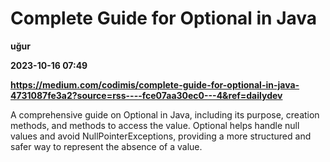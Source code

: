 # Complete Guide for Optional in Java
**uğur**

**2023-10-16 07:49**

**https://medium.com/codimis/complete-guide-for-optional-in-java-4731087fe3a2?source=rss----fce07aa30ec0---4&ref=dailydev**

A comprehensive guide on Optional in Java, including its purpose, creation methods, and methods to access the value. Optional helps handle null values and avoid NullPointerExceptions, providing a more structured and safer way to represent the absence of a value.